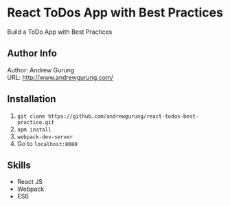 # React ToDos App with Best Practices
Build a ToDo App with Best Practices

Author Info
-----------
Author: Andrew Gurung <br>
URL: http://www.andrewgurung.com/

Installation
------------
1. `git clone https://github.com/andrewgurung/react-todos-best-practice.git`
2. `npm install`
3. `webpack-dev-server`
4. Go to `localhost:8080`


Skills
-------
- React JS
- Webpack
- ES6
